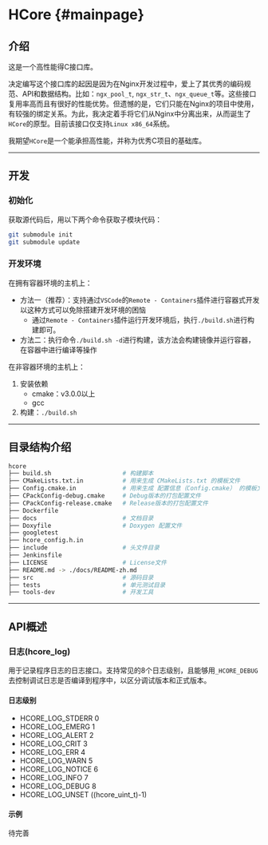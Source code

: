 HCore               {#mainpage}
==========

## 介绍

这是一个高性能得C接口库。

决定编写这个接口库的起因是因为在Nginx开发过程中，爱上了其优秀的编码规范、API和数据结构。比如：`ngx_pool_t`, `ngx_str_t`、`ngx_queue_t`等。这些接口复用率高而且有很好的性能优势。但遗憾的是，它们只能在Nginx的项目中使用，有较强的绑定关系。为此，我决定着手将它们从Nginx中分离出来，从而诞生了`HCore`的原型。目前该接口仅支持`Linux x86_64`系统。

我期望`HCore`是一个能承担高性能，并称为优秀C项目的基础库。

---

## 开发

### 初始化

获取源代码后，用以下两个命令获取子模块代码：

```bash
git submodule init
git submodule update
```

### 开发环境

在拥有容器环境的主机上：

- 方法一（推荐）：支持通过`VSCode`的`Remote - Containers`插件进行容器式开发以这种方式可以免除搭建开发环境的困恼
    - 通过`Remote - Containers`插件运行开发环境后，执行`./build.sh`进行构建即可。
- 方法二：执行命令`./build.sh -d`进行构建，该方法会构建镜像并运行容器，在容器中进行编译等操作

在非容器环境的主机上：

1. 安装依赖
    - cmake：v3.0.0以上
    - gcc
2. 构建：`./build.sh`

---

## 目录结构介绍

```sh
hcore
├── build.sh                    # 构建脚本
├── CMakeLists.txt.in           # 用来生成 CMakeLists.txt 的模板文件
├── Config.cmake.in             # 用来生成 配置信息（Config.cmake） 的模板文件
├── CPackConfig-debug.cmake     # Debug版本的打包配置文件
├── CPackConfig-release.cmake   # Release版本的打包配置文件
├── Dockerfile
├── docs                        # 文档目录
├── Doxyfile                    # Doxygen 配置文件
├── googletest
├── hcore_config.h.in
├── include                     # 头文件目录
├── Jenkinsfile
├── LICENSE                     # License文件
├── README.md -> ./docs/README-zh.md
├── src                         # 源码目录
├── tests                       # 单元测试目录
├── tools-dev                   # 开发工具
```

---

## API概述

### 日志(hcore_log)

用于记录程序日志的日志接口。支持常见的8个日志级别，且能够用`_HCORE_DEBUG`去控制调试日志是否编译到程序中，以区分调试版本和正式版本。

#### 日志级别

- HCORE_LOG_STDERR 0
- HCORE_LOG_EMERG  1
- HCORE_LOG_ALERT  2
- HCORE_LOG_CRIT   3
- HCORE_LOG_ERR    4
- HCORE_LOG_WARN   5
- HCORE_LOG_NOTICE 6
- HCORE_LOG_INFO   7
- HCORE_LOG_DEBUG  8
- HCORE_LOG_UNSET  ((hcore_uint_t)-1)

#### 示例

待完善